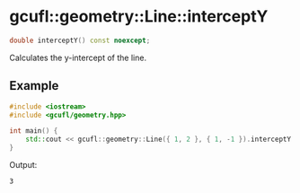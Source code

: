# gcufl::geometry::Line::interceptY
```cpp
double interceptY() const noexcept;
```
Calculates the y-intercept of the line.
## Example
```cpp
#include <iostream>
#include <gcufl/geometry.hpp>

int main() {
	std::cout << gcufl::geometry::Line({ 1, 2 }, { 1, -1 }).interceptY() << '\n';
}
```
Output:
```
3
```
